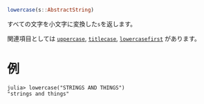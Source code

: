 ```julia
lowercase(s::AbstractString)
```

すべての文字を小文字に変換した`s`を返します。

関連項目としては [`uppercase`](@ref), [`titlecase`](@ref), [`lowercasefirst`](@ref) があります。

# 例

```jldoctest
julia> lowercase("STRINGS AND THINGS")
"strings and things"
```
